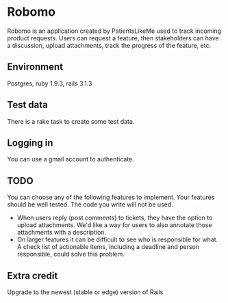 Robomo
======

Robomo is an application created by PatientsLikeMe used to track incoming product requests. Users can request a feature, then stakeholders can have a discussion, upload attachments, track the progress of the feature, etc.

Environment
-----------
Postgres, ruby 1.9.3, rails 3.1.3

Test data
---------
There is a rake task to create some test data.

Logging in
----------
You can use a gmail account to authenticate.

TODO
----

You can choose any of the following features to implement. Your features should be well tested. The code you write will not be used.

* When users reply (post comments) to tickets, they have the option to upload attachments. We'd like a way for users to also annotate those attachments with a description.
* On larger features it can be difficult to see who is responsible for what. A check list of actionable items, including a deadline and person responsible, could solve this problem.

Extra credit
------------
Upgrade to the newest (stable or edge) version of Rails
